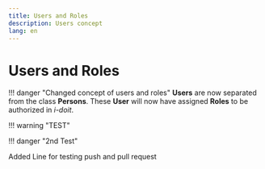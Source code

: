 ```yaml
---
title: Users and Roles
description: Users concept
lang: en
---
```


# Users and Roles

!!! danger "Changed concept of users and roles"
    **Users** are now separated from the class **Persons**.
    These **User** will now have assigned **Roles** to be authorized in *i-doit*.

!!! warning "TEST"

!!! danger "2nd Test"

Added Line for testing push and pull request

